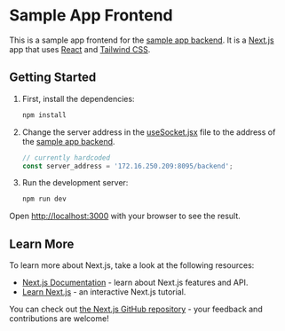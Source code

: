 # Sample App Frontend

This is a sample app frontend for the [sample app backend](https://github.com/nomo-app/nomo-id/blob/main/sample-app-backend/README.md). It is a [Next.js](https://nextjs.org/) app that uses [React](https://reactjs.org/) and [Tailwind CSS](https://tailwindcss.com/).

## Getting Started

1. First, install the dependencies:

    ```bash
    npm install
    ```
  
2. Change the server address in the [useSocket.jsx](https://github.com/nomo-app/nomo-id/blob/master/sample-app-frontend/hooks/useSocket.jsx) file to the address of the [sample app backend](https://github.com/nomo-app/nomo-id/blob/main/sample-app-backend/README.md).

    ```javascript
    // currently hardcoded
    const server_address = '172.16.250.209:8095/backend';
    ```

3. Run the development server:

    ```bash
    npm run dev
    ```

Open [http://localhost:3000](http://localhost:3000) with your browser to see the result.

## Learn More

To learn more about Next.js, take a look at the following resources:

- [Next.js Documentation](https://nextjs.org/docs) - learn about Next.js features and API.
- [Learn Next.js](https://nextjs.org/learn) - an interactive Next.js tutorial.

You can check out [the Next.js GitHub repository](https://github.com/vercel/next.js/) - your feedback and contributions are welcome!
